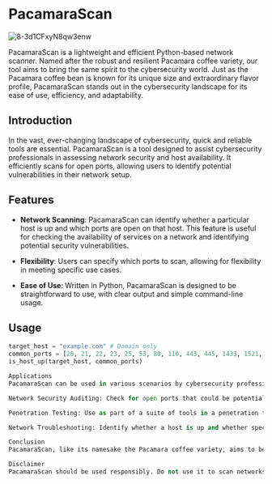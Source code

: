 # PacamaraScan

![8-3d1CFxyN8qw3enw](https://github.com/Pacamaraprogress/PACAMARA/assets/97394243/d8508a3c-7765-4d99-804f-af69b0c9ac5c)

PacamaraScan is a lightweight and efficient Python-based network scanner. Named after the robust and resilient Pacamara coffee variety, our tool aims to bring the same spirit to the cybersecurity world. Just as the Pacamara coffee bean is known for its unique size and extraordinary flavor profile, PacamaraScan stands out in the cybersecurity landscape for its ease of use, efficiency, and adaptability.

## Introduction

In the vast, ever-changing landscape of cybersecurity, quick and reliable tools are essential. PacamaraScan is a tool designed to assist cybersecurity professionals in assessing network security and host availability. It efficiently scans for open ports, allowing users to identify potential vulnerabilities in their network setup.

## Features

- **Network Scanning**: PacamaraScan can identify whether a particular host is up and which ports are open on that host. This feature is useful for checking the availability of services on a network and identifying potential security vulnerabilities.

- **Flexibility**: Users can specify which ports to scan, allowing for flexibility in meeting specific use cases.

- **Ease of Use**: Written in Python, PacamaraScan is designed to be straightforward to use, with clear output and simple command-line usage.

## Usage

```python
target_host = "example.com" # Domain only
common_ports = [20, 21, 22, 23, 25, 53, 80, 110, 443, 445, 1433, 1521, 3306, 3389]
is_host_up(target_host, common_ports)

Applications
PacamaraScan can be used in various scenarios by cybersecurity professionals:

Network Security Auditing: Check for open ports that could be potential security vulnerabilities.

Penetration Testing: Use as part of a suite of tools in a penetration testing workflow to identify targets and potential attack vectors.

Network Troubleshooting: Identify whether a host is up and whether specific services are available.

Conclusion
PacamaraScan, like its namesake the Pacamara coffee variety, aims to be an essential part of your cybersecurity toolkit. Its flexibility, ease of use, and robustness make it a versatile tool for any cybersecurity professional or enthusiast.

Disclaimer
PacamaraScan should be used responsibly. Do not use it to scan networks for which you do not have permission. Always respect privacy and the law.

